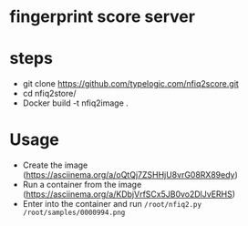 # fingerprint score server
# steps
- git clone https://github.com/typelogic.com/nfiq2score.git
- cd nfiq2store/
- Docker build -t nfiq2image .

# Usage
- Create the image (https://asciinema.org/a/oQtQj7ZSHHjU8vrG08RX89edy)
- Run a container from the image (https://asciinema.org/a/KDbjVrfSCx5JB0vo2DlJvERHS)
- Enter into the container and run `/root/nfiq2.py /root/samples/0000994.png`
